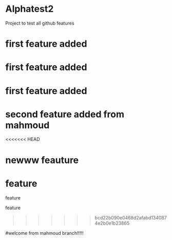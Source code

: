 # Alphatest2
Project to test all github features 
# first feature added

# first feature added

# first feature added

# second feature added from mahmoud

<<<<<<< HEAD
# newww feauture
feature
=======
feature

feature
>>>>>>> bcd22b090e0468d2afabd1340874e2b0e1b23865

#welcome from mahmoud branch!!!!!